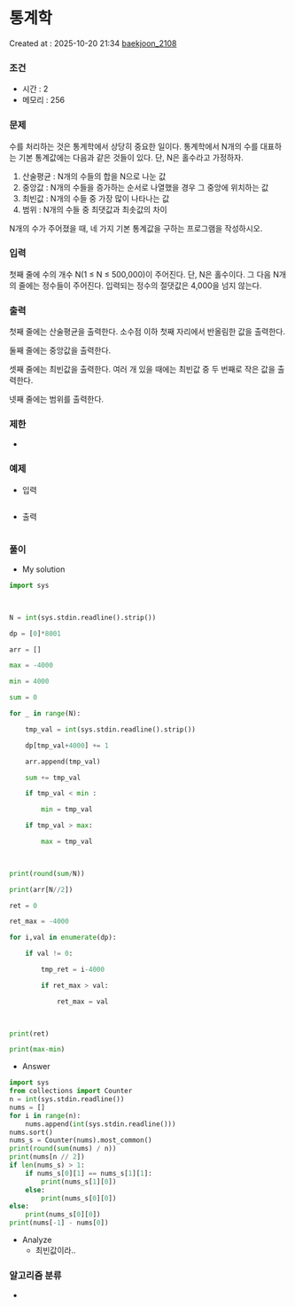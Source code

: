  # 통계학
Created at : 2025-10-20 21:34
[baekjoon_2108](https://www.acmicpc.net/problem/2108)
### 조건
- 시간 : 2
- 메모리 : 256
### 문제
수를 처리하는 것은 통계학에서 상당히 중요한 일이다. 통계학에서 N개의 수를 대표하는 기본 통계값에는 다음과 같은 것들이 있다. 단, N은 홀수라고 가정하자.

1. 산술평균 : N개의 수들의 합을 N으로 나눈 값
2. 중앙값 : N개의 수들을 증가하는 순서로 나열했을 경우 그 중앙에 위치하는 값
3. 최빈값 : N개의 수들 중 가장 많이 나타나는 값
4. 범위 : N개의 수들 중 최댓값과 최솟값의 차이

N개의 수가 주어졌을 때, 네 가지 기본 통계값을 구하는 프로그램을 작성하시오.
### 입력
첫째 줄에 수의 개수 N(1 ≤ N ≤ 500,000)이 주어진다. 단, N은 홀수이다. 그 다음 N개의 줄에는 정수들이 주어진다. 입력되는 정수의 절댓값은 4,000을 넘지 않는다.
### 출력
첫째 줄에는 산술평균을 출력한다. 소수점 이하 첫째 자리에서 반올림한 값을 출력한다.

둘째 줄에는 중앙값을 출력한다.

셋째 줄에는 최빈값을 출력한다. 여러 개 있을 때에는 최빈값 중 두 번째로 작은 값을 출력한다.

넷째 줄에는 범위를 출력한다.
### 제한
- 
### 예제
- 입력
```

```
- 출력
```

``` 

### 풀이
- My solution
```python
import sys

  

N = int(sys.stdin.readline().strip())

dp = [0]*8001

arr = []

max = -4000

min = 4000

sum = 0

for _ in range(N):

    tmp_val = int(sys.stdin.readline().strip())

    dp[tmp_val+4000] += 1

    arr.append(tmp_val)

    sum += tmp_val

    if tmp_val < min :

        min = tmp_val

    if tmp_val > max:

        max = tmp_val

  

print(round(sum/N))

print(arr[N//2])

ret = 0

ret_max = -4000

for i,val in enumerate(dp):

    if val != 0:

        tmp_ret = i-4000

        if ret_max > val:

            ret_max = val

  

print(ret)

print(max-min)
```

- Answer
```python
import sys
from collections import Counter
n = int(sys.stdin.readline())
nums = []
for i in range(n):
    nums.append(int(sys.stdin.readline()))
nums.sort()
nums_s = Counter(nums).most_common()
print(round(sum(nums) / n))
print(nums[n // 2])
if len(nums_s) > 1:
    if nums_s[0][1] == nums_s[1][1]:
        print(nums_s[1][0])
    else:
        print(nums_s[0][0])
else:
    print(nums_s[0][0])
print(nums[-1] - nums[0])
```

- Analyze
	- 최빈값이라..
### 알고리즘 분류
- 